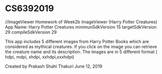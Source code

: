 # CS6392019



//ImageViewer
Homework of Week2b
ImageViewer (Harry Potter Creatures)
App Name: Harry Potter  Creatures
minimunSdkVersion 15
targetSdkVersion 29
compileSdkVersion 29

This app includes 5 different images from Harry Potter Books which are considered as mythical creatures. If you click on the image you can retrieve the creature name and its description. The images are in 5 different format ( hdpi, mdpi, xhdpi, xxhdpi,xxxhdpi)

Created by Prakash Shahi Thakuri
June 12, 2019
